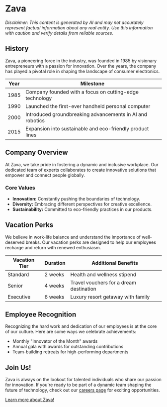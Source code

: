 # Zava

*Disclaimer: This content is generated by AI and may not accurately represent factual information about any real entity. Use this information with caution and verify details from reliable sources.*

## History

Zava, a pioneering force in the industry, was founded in 1985 by visionary entrepreneurs with a passion for innovation. Over the years, the company has played a pivotal role in shaping the landscape of consumer electronics.

| Year | Milestone |
|------|-----------|
| 1985 | Company founded with a focus on cutting-edge technology |
| 1990 | Launched the first-ever handheld personal computer |
| 2000 | Introduced groundbreaking advancements in AI and robotics |
| 2015 | Expansion into sustainable and eco-friendly product lines |

## Company Overview

At Zava, we take pride in fostering a dynamic and inclusive workplace. Our dedicated team of experts collaborates to create innovative solutions that empower and connect people globally.

### Core Values

- **Innovation:** Constantly pushing the boundaries of technology.
- **Diversity:** Embracing different perspectives for creative excellence.
- **Sustainability:** Committed to eco-friendly practices in our products.

## Vacation Perks

We believe in work-life balance and understand the importance of well-deserved breaks. Our vacation perks are designed to help our employees recharge and return with renewed enthusiasm.

| Vacation Tier | Duration | Additional Benefits |
|---------------|----------|---------------------|
| Standard      | 2 weeks  | Health and wellness stipend |
| Senior        | 4 weeks  | Travel vouchers for a dream destination |
| Executive     | 6 weeks  | Luxury resort getaway with family |

## Employee Recognition

Recognizing the hard work and dedication of our employees is at the core of our culture. Here are some ways we celebrate achievements:

- Monthly "Innovator of the Month" awards
- Annual gala with awards for outstanding contributions
- Team-building retreats for high-performing departments

## Join Us!

Zava is always on the lookout for talented individuals who share our passion for innovation. If you're ready to be part of a dynamic team shaping the future of technology, check out our [careers page](http://www.zava.com) for exciting opportunities.

[Learn more about Zava!](http://www.zava.com)
